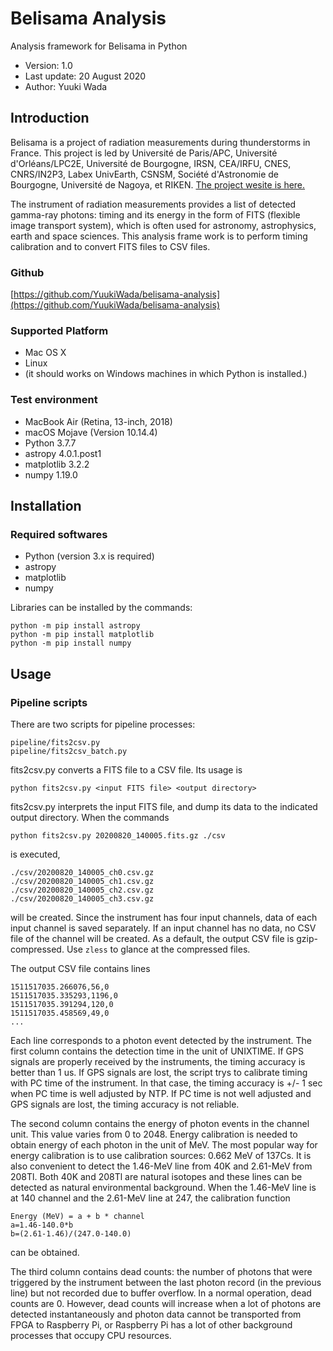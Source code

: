 # Belisama Analysis
Analysis framework for Belisama in Python

- Version: 1.0
- Last update: 20 August 2020
- Author: Yuuki Wada

## Introduction
Belisama is a project of radiation measurements during thunderstorms in France. This project is led by Université de Paris/APC, Université d'Orléans/LPC2E, Université de Bourgogne, IRSN, CEA/IRFU, CNES, CNRS/IN2P3, Labex UnivEarth, CSNSM, Société d'Astronomie de Bourgogne, Université de Nagoya, et RIKEN. [The project wesite is here.](https://ikhone.wixsite.com/belisama)

The instrument of radiation measurements provides a list of detected gamma-ray photons: timing and its energy in the form of FITS (flexible image transport system), which is often used for astronomy, astrophysics, earth and space sciences. This analysis frame work is to perform timing calibration and to convert FITS files to CSV files.

### Github
[https://github.com/YuukiWada/belisama-analysis](https://github.com/YuukiWada/belisama-analysis)

### Supported Platform
- Mac OS X
- Linux
- (it should works on Windows machines in which Python is installed.)

### Test environment
- MacBook Air (Retina, 13-inch, 2018)
- macOS Mojave (Version 10.14.4)
- Python 3.7.7
 - astropy 4.0.1.post1
 - matplotlib 3.2.2
 - numpy 1.19.0

## Installation
### Required softwares
- Python (version 3.x is required)
 - astropy
 - matplotlib
 - numpy


 Libraries can be installed by the commands:
 ```
 python -m pip install astropy
 python -m pip install matplotlib
 python -m pip install numpy
 ```

## Usage

### Pipeline scripts
There are two scripts for pipeline processes:
```
pipeline/fits2csv.py
pipeline/fits2csv_batch.py
```

fits2csv.py converts a FITS file to a CSV file. Its usage is
```
python fits2csv.py <input FITS file> <output directory>
```

fits2csv.py interprets the input FITS file, and dump its data to the indicated output directory. When the commands
```
python fits2csv.py 20200820_140005.fits.gz ./csv
```
is executed,
```
./csv/20200820_140005_ch0.csv.gz
./csv/20200820_140005_ch1.csv.gz
./csv/20200820_140005_ch2.csv.gz
./csv/20200820_140005_ch3.csv.gz
```
will be created. Since the instrument has four input channels, data of each input channel is saved separately. If an input channel has no data, no CSV file of the channel will be created. As a default, the output CSV file is gzip-compressed. Use `zless` to glance at the compressed files.

The output CSV file contains lines
```
1511517035.266076,56,0
1511517035.335293,1196,0
1511517035.391294,120,0
1511517035.458569,49,0
...
```
Each line corresponds to a photon event detected by the instrument. The first column contains the detection time in the unit of UNIXTIME. If GPS signals are properly received by the instruments, the timing accuracy is better than 1 us. If GPS signals are lost, the script trys to calibrate timing with PC time of the instrument. In that case, the timing accuracy is +/- 1 sec when PC time is well adjusted by NTP. If PC time is not well adjusted and GPS signals are lost, the timing accuracy is not reliable.

The second column contains the energy of photon events in the channel unit. This value varies from 0 to 2048. Energy calibration is needed to obtain energy of each photon in the unit of MeV. The most popular way for energy calibration is to use calibration sources: 0.662 MeV of 137Cs. It is also convenient to detect the 1.46-MeV line from 40K and 2.61-MeV from 208Tl. Both 40K and 208Tl are natural isotopes and these lines can be detected as natural environmental background. When the 1.46-MeV line is at 140 channel and the 2.61-MeV line at 247, the calibration function
```
Energy (MeV) = a + b * channel
a=1.46-140.0*b
b=(2.61-1.46)/(247.0-140.0)
```
can be obtained.

The third column contains dead counts: the number of photons that were triggered by the instrument between the last photon record (in the previous line) but not recorded due to buffer overflow. In a normal operation, dead counts are 0. However, dead counts will increase when a lot of photons are
detected instantaneously and photon data cannot be transported from FPGA to Raspberry Pi, or Raspberry Pi has a lot of other background processes that occupy CPU resources.
